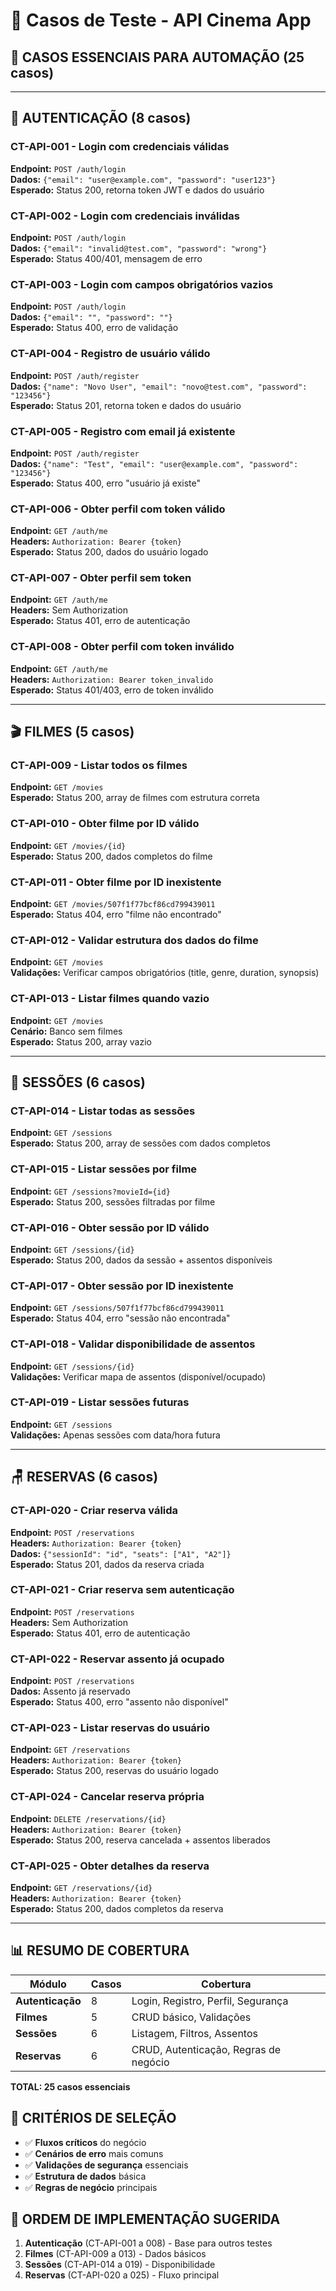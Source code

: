 # 🔌 Casos de Teste - API Cinema App

## 🎯 **CASOS ESSENCIAIS PARA AUTOMAÇÃO** (25 casos)

---

## 🔐 **AUTENTICAÇÃO** (8 casos)

### **CT-API-001** - Login com credenciais válidas
**Endpoint:** `POST /auth/login`  
**Dados:** `{"email": "user@example.com", "password": "user123"}`  
**Esperado:** Status 200, retorna token JWT e dados do usuário  

### **CT-API-002** - Login com credenciais inválidas
**Endpoint:** `POST /auth/login`  
**Dados:** `{"email": "invalid@test.com", "password": "wrong"}`  
**Esperado:** Status 400/401, mensagem de erro  

### **CT-API-003** - Login com campos obrigatórios vazios
**Endpoint:** `POST /auth/login`  
**Dados:** `{"email": "", "password": ""}`  
**Esperado:** Status 400, erro de validação  

### **CT-API-004** - Registro de usuário válido
**Endpoint:** `POST /auth/register`  
**Dados:** `{"name": "Novo User", "email": "novo@test.com", "password": "123456"}`  
**Esperado:** Status 201, retorna token e dados do usuário  

### **CT-API-005** - Registro com email já existente
**Endpoint:** `POST /auth/register`  
**Dados:** `{"name": "Test", "email": "user@example.com", "password": "123456"}`  
**Esperado:** Status 400, erro "usuário já existe"  

### **CT-API-006** - Obter perfil com token válido
**Endpoint:** `GET /auth/me`  
**Headers:** `Authorization: Bearer {token}`  
**Esperado:** Status 200, dados do usuário logado  

### **CT-API-007** - Obter perfil sem token
**Endpoint:** `GET /auth/me`  
**Headers:** Sem Authorization  
**Esperado:** Status 401, erro de autenticação  

### **CT-API-008** - Obter perfil com token inválido
**Endpoint:** `GET /auth/me`  
**Headers:** `Authorization: Bearer token_invalido`  
**Esperado:** Status 401/403, erro de token inválido  

---

## 🎬 **FILMES** (5 casos)

### **CT-API-009** - Listar todos os filmes
**Endpoint:** `GET /movies`  
**Esperado:** Status 200, array de filmes com estrutura correta  

### **CT-API-010** - Obter filme por ID válido
**Endpoint:** `GET /movies/{id}`  
**Esperado:** Status 200, dados completos do filme  

### **CT-API-011** - Obter filme por ID inexistente
**Endpoint:** `GET /movies/507f1f77bcf86cd799439011`  
**Esperado:** Status 404, erro "filme não encontrado"  

### **CT-API-012** - Validar estrutura dos dados do filme
**Endpoint:** `GET /movies`  
**Validações:** Verificar campos obrigatórios (title, genre, duration, synopsis)  

### **CT-API-013** - Listar filmes quando vazio
**Endpoint:** `GET /movies`  
**Cenário:** Banco sem filmes  
**Esperado:** Status 200, array vazio  

---

## 🎫 **SESSÕES** (6 casos)

### **CT-API-014** - Listar todas as sessões
**Endpoint:** `GET /sessions`  
**Esperado:** Status 200, array de sessões com dados completos  

### **CT-API-015** - Listar sessões por filme
**Endpoint:** `GET /sessions?movieId={id}`  
**Esperado:** Status 200, sessões filtradas por filme  

### **CT-API-016** - Obter sessão por ID válido
**Endpoint:** `GET /sessions/{id}`  
**Esperado:** Status 200, dados da sessão + assentos disponíveis  

### **CT-API-017** - Obter sessão por ID inexistente
**Endpoint:** `GET /sessions/507f1f77bcf86cd799439011`  
**Esperado:** Status 404, erro "sessão não encontrada"  

### **CT-API-018** - Validar disponibilidade de assentos
**Endpoint:** `GET /sessions/{id}`  
**Validações:** Verificar mapa de assentos (disponível/ocupado)  

### **CT-API-019** - Listar sessões futuras
**Endpoint:** `GET /sessions`  
**Validações:** Apenas sessões com data/hora futura  

---

## 🪑 **RESERVAS** (6 casos)

### **CT-API-020** - Criar reserva válida
**Endpoint:** `POST /reservations`  
**Headers:** `Authorization: Bearer {token}`  
**Dados:** `{"sessionId": "id", "seats": ["A1", "A2"]}`  
**Esperado:** Status 201, dados da reserva criada  

### **CT-API-021** - Criar reserva sem autenticação
**Endpoint:** `POST /reservations`  
**Headers:** Sem Authorization  
**Esperado:** Status 401, erro de autenticação  

### **CT-API-022** - Reservar assento já ocupado
**Endpoint:** `POST /reservations`  
**Dados:** Assento já reservado  
**Esperado:** Status 400, erro "assento não disponível"  

### **CT-API-023** - Listar reservas do usuário
**Endpoint:** `GET /reservations`  
**Headers:** `Authorization: Bearer {token}`  
**Esperado:** Status 200, reservas do usuário logado  

### **CT-API-024** - Cancelar reserva própria
**Endpoint:** `DELETE /reservations/{id}`  
**Headers:** `Authorization: Bearer {token}`  
**Esperado:** Status 200, reserva cancelada + assentos liberados  

### **CT-API-025** - Obter detalhes da reserva
**Endpoint:** `GET /reservations/{id}`  
**Headers:** `Authorization: Bearer {token}`  
**Esperado:** Status 200, dados completos da reserva  

---

## 📊 **RESUMO DE COBERTURA**

| Módulo | Casos | Cobertura |
|--------|-------|-----------|
| **Autenticação** | 8 | Login, Registro, Perfil, Segurança |
| **Filmes** | 5 | CRUD básico, Validações |
| **Sessões** | 6 | Listagem, Filtros, Assentos |
| **Reservas** | 6 | CRUD, Autenticação, Regras de negócio |

**TOTAL: 25 casos essenciais**

## 🎯 **CRITÉRIOS DE SELEÇÃO**
- ✅ **Fluxos críticos** do negócio
- ✅ **Cenários de erro** mais comuns
- ✅ **Validações de segurança** essenciais
- ✅ **Estrutura de dados** básica
- ✅ **Regras de negócio** principais

## 🚀 **ORDEM DE IMPLEMENTAÇÃO SUGERIDA**
1. **Autenticação** (CT-API-001 a 008) - Base para outros testes
2. **Filmes** (CT-API-009 a 013) - Dados básicos
3. **Sessões** (CT-API-014 a 019) - Disponibilidade
4. **Reservas** (CT-API-020 a 025) - Fluxo principal